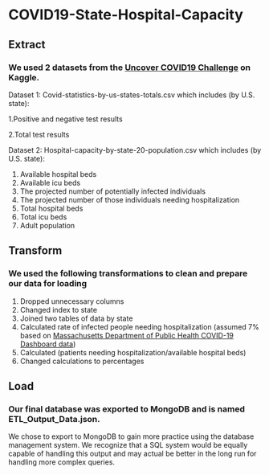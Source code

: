 # COVID19-State-Hospital-Capacity

## Extract
### We used 2 datasets from the [Uncover COVID19 Challenge](https://www.kaggle.com/roche-data-science-coalition/uncover/version/3) on Kaggle. 

Dataset 1: Covid-statistics-by-us-states-totals.csv which includes (by U.S. state): 

  1.Positive and negative test results
  
  2.Total test results  

Dataset 2: Hospital-capacity-by-state-20-population.csv which includes (by U.S. state): 

  1. Available hospital beds
  2. Available icu beds
  3. The projected number of potentially infected individuals
  4. The projected number of those individuals needing hospitalization
  5. Total hospital beds
  6. Total icu beds
  7. Adult population

## Transform
### We used the following transformations to clean and prepare our data for loading

1. Dropped unnecessary columns
2. Changed index to state
3. Joined two tables of data by state
4. Calculated rate of infected people needing hospitalization (assumed 7% based on [Massachusetts Department of Public Health COVID-19 Dashboard data](https://www.mass.gov/doc/covid-19-dashboard-april-26-2020/download))
5. Calculated (patients needing hospitalization/available hospital beds)
6. Changed calculations to percentages

## Load
### Our final database was exported to MongoDB and is named ETL_Output_Data.json.

We chose to export to MongoDB to gain more practice using the database management system. We recognize that a SQL system would be equally capable of handling this output and may actual be better in the long run for handling more complex queries.
